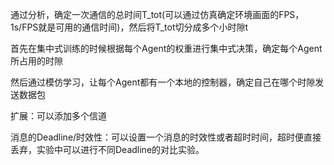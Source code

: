 通过分析，确定一次通信的总时间T_tot(可以通过仿真确定环境画面的FPS，1s/FPS就是可用的通信时间)，然后将T_tot切分成多个小时隙t

首先在集中式训练的时候根据每个Agent的权重进行集中式决策，确定每个Agent所占用的时隙

然后通过模仿学习，让每个Agent都有一个本地的控制器，确定自己在哪个时隙发送数据包

扩展：可以添加多个信道



消息的Deadline/时效性：可以设置一个消息的时效性或者超时时间，超时便直接丢弃，实验中可以进行不同Deadline的对比实验。
